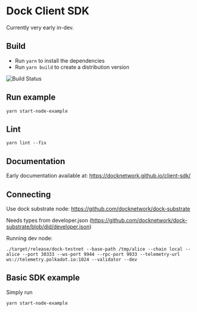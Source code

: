 # Dock Client SDK

Currently very early in-dev.

## Build
- Run `yarn` to install the dependencies
- Run `yarn build` to create a distribution version

![Build Status](https://github.com/docknetwork/client-sdk/workflows/CI/badge.svg "Build Status")

## Run example
`yarn start-node-example`

## Lint
`yarn lint --fix`

## Documentation

Early documentation available at: https://docknetwork.github.io/client-sdk/

## Connecting

Use dock substrate node: https://github.com/docknetwork/dock-substrate

Needs types from developer.json (https://github.com/docknetwork/dock-substrate/blob/did/developer.json)

Running dev node:
```
./target/release/dock-testnet --base-path /tmp/alice --chain local --alice --port 30333 --ws-port 9944 --rpc-port 9933 --telemetry-url ws://telemetry.polkadot.io:1024 --validator --dev
```

## Basic SDK example

Simply run
```
yarn start-node-example
```
